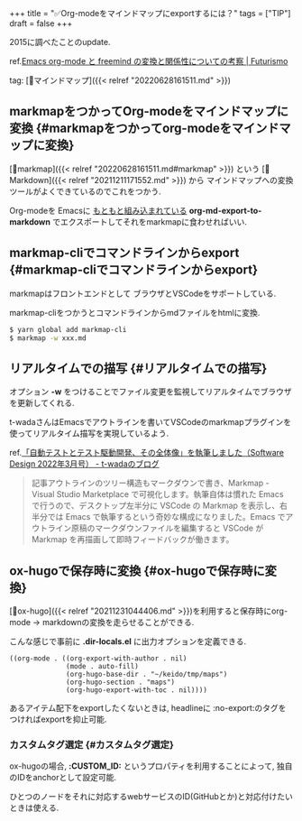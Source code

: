 +++
title = "✅Org-modeをマインドマップにexportするには？"
tags = ["TIP"]
draft = false
+++

2015に調べたことのupdate.

ref.[Emacs org-mode と freemind の変換と関係性についての考察 | Futurismo](https://futurismo.biz/archives/3082/)

tag: [🔖マインドマップ]({{< relref "20220628161511.md" >}})


## markmapをつかってOrg-modeをマインドマップに変換 {#markmapをつかってorg-modeをマインドマップに変換}

[📝markmap]({{< relref "20220628161511.md#markmap" >}}) という [📝Markdown]({{< relref "20211211171552.md" >}}) から マインドマップへの変換ツールがよくできているのでこれをつかう.

Org-modeを Emacsに [もともと組み込まれている](https://orgmode.org/manual/Markdown-Export.html) **org-md-export-to-markdown** でエクスポートしてそれをmarkmapに食わせればいい.


## markmap-cliでコマンドラインからexport {#markmap-cliでコマンドラインからexport}

markmapはフロントエンドとして ブラウザとVSCodeをサポートしている.

markmap-cliをつかうとコマンドラインからmdファイルをhtmlに変換.

```sh
$ yarn global add markmap-cli
$ markmap -w xxx.md
```


## リアルタイムでの描写 {#リアルタイムでの描写}

オプション **-w** をつけることでファイル変更を監視してリアルタイムでブラウザを更新してくれる.

t-wadaさんはEmacsでアウトラインを書いてVSCodeのmarkmapプラグインを使ってリアルタイム描写を実現しているよう.

ref.[「自動テストとテスト駆動開発、その全体像」を執筆しました（Software Design 2022年3月号） - t-wadaのブログ](https://t-wada.hatenablog.jp/entry/automated-test-and-tdd-sd202203)

> 記事アウトラインのツリー構造もマークダウンで書き、Markmap - Visual Studio Marketplace で可視化します。執筆自体は慣れた Emacs で行うので、デスクトップ左半分に VSCode の Markmap を表示し、右半分では Emacs で執筆するという奇妙な構成になりました。Emacs でアウトライン原稿のマークダウンファイルを編集すると VSCode が Markmap を再描画して即時フィードバックが働きます。


## ox-hugoで保存時に変換 {#ox-hugoで保存時に変換}

[📝ox-hugo]({{< relref "20211231044406.md" >}})を利用すると保存時にorg-mode -> markdownの変換を走らせることができる.

こんな感じで事前に **.dir-locals.el** に出力オプションを定義できる.

```emacs-lisp
((org-mode . ((org-export-with-author . nil)
              (mode . auto-fill)
              (org-hugo-base-dir . "~/keido/tmp/maps")
              (org-hugo-section . "maps")
              (org-hugo-export-with-toc . nil))))
```

あるアイテム配下をexportしたくないときは, headlineに :no-export:のタグをつければexportを抑止可能.


### カスタムタグ選定 {#カスタムタグ選定}

ox-hugoの場合, **:CUSTOM_ID:** というプロパティを利用することによって, 独自のIDをanchorとして設定可能.

ひとつのノードをそれに対応するwebサービスのID(GitHubとか)と対応付けたいときは使える.
